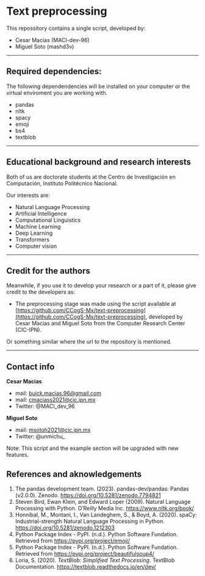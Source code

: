 # Text preprocessing
This repossitory contains a single script, developed by:
- Cesar Macias (MACI-dev-96)
- Miguel Soto (mashd3v)

---

## Required dependencies:
The following dependendencies will be installed on your computer or the virtual enviroment you are working with.

- pandas
- nltk
- spacy
- emoji
- bs4
- textblob

---

## Educational background and research interests
Both of us are doctorate students at the Centro de Investigación en Computación, Instituto Politécnico Nacional.

Our interests are:
- Natural Language Processing
- Artificial Intelligence
- Computational Linguistics
- Machine Learning
- Deep Learning
- Transformers
- Computer vision

---

## Credit for the authors

Meanwhile, if you use it to develop your research or a part of it, please give credit to the developers as:

- The preprocessing stage was made using the script available at [https://github.com/CCogS-Mx/text-preprocessing](https://github.com/CCogS-Mx/text-preprocessing), developed by Cesar Macias and Miguel Soto from the Computer Research Center (CIC-IPN).

Or something similar where the url to the repository is mentioned.

---

## Contact info

**Cesar Macias**
- mail: buick.macias.96@gmail.com
- mail: cmaciass2021@cic.ipn.mx
- Twitter: @MACI_dev_96

**Miguel Soto**
- mail: msotoh2021@cic.ipn.mx
- Twitter: @unmichu_


Note: This script and the example section will be upgraded with new features.

## References and aknowledgements

1. The pandas development team. (2023). pandas-dev/pandas: Pandas (v2.0.0). Zenodo. https://doi.org/10.5281/zenodo.7794821
2. Steven Bird, Ewan Klein, and Edward Loper (2009). Natural Language Processing with Python. O’Reilly Media Inc. https://www.nltk.org/book/
3. Honnibal, M., Montani, I., Van Landeghem, S., & Boyd, A. (2020). spaCy: Industrial-strength Natural Language Processing in Python. https://doi.org/10.5281/zenodo.1212303
4. Python Package Index - PyPI. (n.d.). Python Software Fundation. Retrieved from https://pypi.org/project/emoji/
5. Python Package Index - PyPI. (n.d.). Python Software Fundation. Retrieved from https://pypi.org/project/beautifulsoup4/
6. Loria, S. (2020). *TextBlob: Simplified Text Processing*. TextBlob Documentation. https://textblob.readthedocs.io/en/dev/